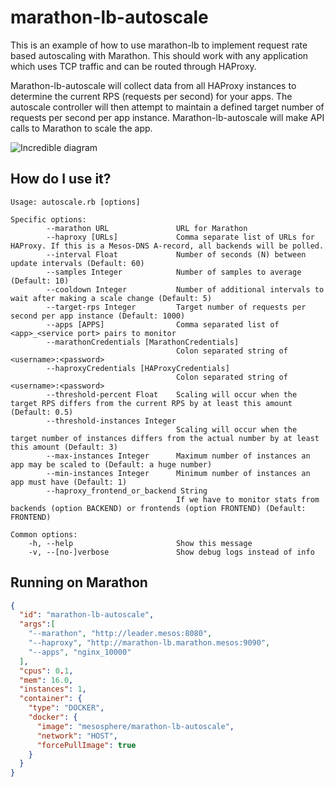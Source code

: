 # marathon-lb-autoscale

This is an example of how to use marathon-lb to implement request rate based
autoscaling with Marathon. This should work with any application which uses
TCP traffic and can be routed through HAProxy.

Marathon-lb-autoscale will collect data from all HAProxy instances to determine
the current RPS (requests per second) for your apps. The autoscale controller
will then attempt to maintain a defined target number of requests per second
per app instance. Marathon-lb-autoscale will make API calls to Marathon to
scale the app.

![Incredible diagram](https://raw.github.com/mesosphere/marathon-lb-autoscale/master/marathon-lb-autoscale.png)

## How do I use it?

```
Usage: autoscale.rb [options]

Specific options:
        --marathon URL               URL for Marathon
        --haproxy [URLs]             Comma separate list of URLs for HAProxy. If this is a Mesos-DNS A-record, all backends will be polled.
        --interval Float             Number of seconds (N) between update intervals (Default: 60)
        --samples Integer            Number of samples to average (Default: 10)
        --cooldown Integer           Number of additional intervals to wait after making a scale change (Default: 5)
        --target-rps Integer         Target number of requests per second per app instance (Default: 1000)
        --apps [APPS]                Comma separated list of <app>_<service port> pairs to monitor
        --marathonCredentials [MarathonCredentials]
                                     Colon separated string of <username>:<password>
        --haproxyCredentials [HAProxyCredentials]
                                     Colon separated string of <username>:<password>
        --threshold-percent Float    Scaling will occur when the target RPS differs from the current RPS by at least this amount (Default: 0.5)
        --threshold-instances Integer
                                     Scaling will occur when the target number of instances differs from the actual number by at least this amount (Default: 3)
        --max-instances Integer      Maximum number of instances an app may be scaled to (Default: a huge number)
        --min-instances Integer      Minimum number of instances an app must have (Default: 1)
        --haproxy_frontend_or_backend String
                                     If we have to monitor stats from backends (option BACKEND) or frontends (option FRONTEND) (Default: FRONTEND)

Common options:
    -h, --help                       Show this message
    -v, --[no-]verbose               Show debug logs instead of info
```

## Running on Marathon

```json
{
  "id": "marathon-lb-autoscale",
  "args":[
    "--marathon", "http://leader.mesos:8080",
    "--haproxy", "http://marathon-lb.marathon.mesos:9090",
    "--apps", "nginx_10000"
  ],
  "cpus": 0.1,
  "mem": 16.0,
  "instances": 1,
  "container": {
    "type": "DOCKER",
    "docker": {
      "image": "mesosphere/marathon-lb-autoscale",
      "network": "HOST",
      "forcePullImage": true
    }
  }
}
```
